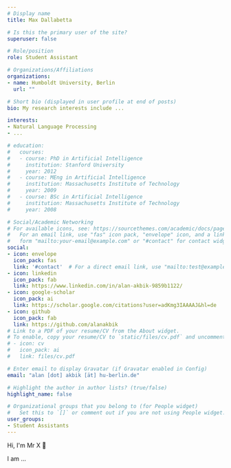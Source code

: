 ```yaml
---
# Display name
title: Max Dallabetta

# Is this the primary user of the site?
superuser: false

# Role/position
role: Student Assistant

# Organizations/Affiliations
organizations:
- name: Humboldt University, Berlin
  url: ""

# Short bio (displayed in user profile at end of posts)
bio: My research interests include ...

interests:
- Natural Language Processing
- ...

# education:
#   courses:
#   - course: PhD in Artificial Intelligence
#     institution: Stanford University
#     year: 2012
#   - course: MEng in Artificial Intelligence
#     institution: Massachusetts Institute of Technology
#     year: 2009
#   - course: BSc in Artificial Intelligence
#     institution: Massachusetts Institute of Technology
#     year: 2008

# Social/Academic Networking
# For available icons, see: https://sourcethemes.com/academic/docs/page-builder/#icons
#   For an email link, use "fas" icon pack, "envelope" icon, and a link in the
#   form "mailto:your-email@example.com" or "#contact" for contact widget.
social:
- icon: envelope
  icon_pack: fas
  link: '#contact'  # For a direct email link, use "mailto:test@example.org".
- icon: linkedin
  icon_pack: fab
  link: https://www.linkedin.com/in/alan-akbik-9859b1122/
- icon: google-scholar
  icon_pack: ai
  link: https://scholar.google.com/citations?user=adKmg3IAAAAJ&hl=de
- icon: github
  icon_pack: fab
  link: https://github.com/alanakbik
# Link to a PDF of your resume/CV from the About widget.
# To enable, copy your resume/CV to `static/files/cv.pdf` and uncomment the lines below.
# - icon: cv
#   icon_pack: ai
#   link: files/cv.pdf

# Enter email to display Gravatar (if Gravatar enabled in Config)
email: "alan [dot] akbik [ät] hu-berlin.de"

# Highlight the author in author lists? (true/false)
highlight_name: false

# Organizational groups that you belong to (for People widget)
#   Set this to `[]` or comment out if you are not using People widget.
user_groups:
- Student Assistants
---
```


Hi, I'm Mr X :wave: <br>

I am ...
